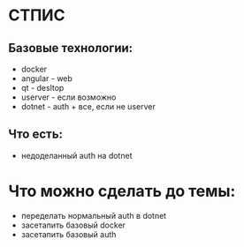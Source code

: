 # СТПИС

## Базовые технологии:
- docker
- angular - web
- qt - desltop
- userver - если возможно
- dotnet -  auth + все, если не userver

## Что есть:
- недоделанный auth на dotnet

# Что можно сделать до темы:
- переделать нормальный auth в dotnet
- засетапить базовый docker
- засетапить базовый auth
